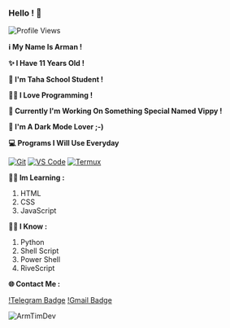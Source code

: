 ### Hello ! 👋

![Profile Views](https://gpvc.arturio.dev/ArmTimDev)

**ℹ My Name Is Arman !**

**✨ I Have 11 Years Old !**

**🏫 I'm Taha School Student !**

**👨‍💻 I Love Programming !**

**🐍 Currently I'm Working On Something Special Named Vippy !**

**🌙 I'm A Dark Mode Lover ;-)**

**💻 Programs I Will Use Everyday**

 [![Git](https://img.shields.io/badge/-Git-%23F05032?style=flat-square&logo=git&logoColor=%23ffffff)](https://git-scm.com) 
 [![VS Code](https://img.shields.io/badge/-VSCode-%23007ACC?style=flat-square&logo=visual-studio-code)](https://code.visualstudio.com/) 
 [![Termux](https://img.shields.io/badge/-Termux-%232c3e50?style=flat-square&logo=typescript)](https://termux.com)

**👨‍🎓 Im Learning :**
1. HTML
2. CSS
3. JavaScript

**👨‍🏫 I Know :**
1. Python
2. Shell Script
3. Power Shell
4. RiveScript

**🌐 Contact Me :**

[!Telegram Badge](https://img.shields.io/badge/-ItsArmanDev-1ca0f1?style=flat-square&logo=telegram&logoColor=white&link=https://t.me/ItsArmanDev)
[!Gmail Badge](https://img.shields.io/badge/-Arm.Tim.Dev@gmail.com-c14438?style=flat-square&logo=Gmail&logoColor=white&link=mailto:Arm.Tim.Dev@gmail.com)


<p align="center">&nbsp;<img align="left" src="https://github-readme-stats.vercel.app/api?username=ArmTimDev&theme=algolia&show_icons=true" alt="ArmTimDev"/></p>
